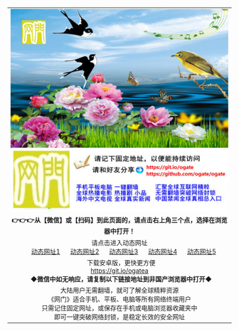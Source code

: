 <table>
  <tr>
    <td align=center><img src="https://github.com/gyhhx/image/blob/master/gy1.jpg" /></td>
  </tr>
   <tr>
  <td align=center><b>👉👉👉从【微信】或【扫码】到此页面的，请点击右上角三个点，选择在浏览器中打开！<b/>
  </tr>
    <tr>
    <td align=center>请点击进入动态网址<br/>
      <a href="https://s3.eu-west-2.amazonaws.com/ogatel/oGate.htm?from=gygit">动态网址1</a>
      <a href="https://s3.eu-central-1.amazonaws.com/ogatef/oGate.htm?from=gygit">动态网址2</a>
      <a href="https://s3-ap-southeast-2.amazonaws.com/ogatey/oGate.htm?from=gygit">动态网址3</a>
      <a href="https://s3.ap-northeast-2.amazonaws.com/ogates/oGate.htm?from=gygit">动态网址4</a>
      <a href="https://s3-ap-southeast-2.amazonaws.com/ogatey/oGate.htm?from=gygit">动态网址5</a><br/>
    </td>
  </tr>
  <tr>
    <td align=center>
      下载安卓版，更快更方便  <br/> 
      <a href="https://raw.githubusercontent.com/ogate/up/master/ogate.apk">https://git.io/ogatea</a><br/>
    <b/>◆微信中如无响应，请复制以下链接地址到非国产浏览器中打开◆<br/>
    </td>
  </tr>
  <tr>
    <td align=center>
大陆用户无需翻墙，就可了解全球精粹资源<br/>
《网门》适合手机、平板、电脑等所有网络终端用户<br/>
只需记住固定网址，或保存在手机或电脑浏览器收藏夹中<br/>
即可一键突破网络封锁，是稳定长效的安全网址<br/>
</td>
  </tr>
</table>    
